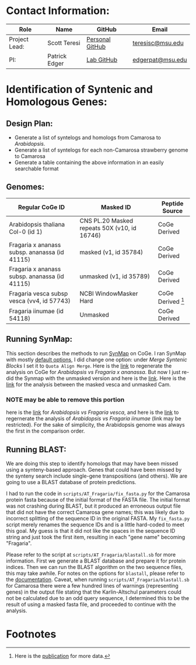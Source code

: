 # Contact Information:
| Role          | Name          | GitHub                                                  | Email              |
|---------------|---------------|---------------------------------------------------------|--------------------|
| Project Lead: | Scott Teresi  | [Personal GitHub](https://github.com/huckleberry-hound) | <teresisc@msu.edu> |
| PI:           | Patrick Edger | [Lab GitHub](https://github.com/EdgerLab)               | <edgerpat@msu.edu> |


# Identification of Syntenic and Homologous Genes:

## Design Plan:
* Generate a list of syntelogs and homologs from Camarosa to *Arabidopsis*.
* Generate a list of syntelogs for each non-Camarosa strawberry genome to Camarosa
* Generate a table containing the above information in an easily searchable format

## Genomes:
| Regular CoGe ID                   | Masked ID                                    | Peptide Source |
|-----------------------------------|----------------------------------------------|----------------|
| Arabidopsis thaliana Col-0 (id 1) | CNS PL.20 Masked repeats 50X (v10, id 16746) | CoGe Derived |
| Fragaria x ananass subsp. ananassa (id 41115) | masked (v1, id 35784) | CoGe Derived |
| Fragaria x ananass subsp. ananassa (id 41115) | unmasked (v1, id 35789) | CoGe Derived |
| Fragaria vesca subsp vesca (vv4, id 57743) | NCBI WindowMasker Hard | CoGe Derived [^1] |
| Fragaria iinumae (id 54118) | Unmasked | CoGe Derived |

## Running SynMap:
This section describes the methods to run [SynMap](https://genomevolution.org/CoGe/SynMap.pl) on CoGe. I ran SynMap with mostly [default options](https://genomevolution.org/wiki/index.php/SynMap), I did change one option: under *Merge Syntenic Blocks* I set it to `Quota Align Merge`. Here is the [link](https://genomevolution.org/r/1fo40) to regenerate the analysis on CoGe for *Arabidopsis vs Fragaria x ananassa*. But now I just re-did the Synmap with the unmasked version and here is the [link](https://genomevolution.org/r/1gl8p). Here is the [link](https://genomevolution.org/r/1gla3) for the analysis between the masked vesca and unmasked Cam.

### NOTE may be able to remove this portion
 here is the [link](https://genomevolution.org/r/1fo4c) for *Arabidopsis vs Fragaria vesca*, and here is the [link](https://genomevolution.org/r/1fvm3) to regernerate the analysis of *Arabidopsis vs Fragaria iinumae* (link may be restricted). For the sake of simplicity, the Arabidopsis genome was always the first in the comparison order.

## Running BLAST:
We are doing this step to identify homologs that may have been missed using a synteny-based approach. Genes that could have been missed by the synteny search include single-gene transpositions (and others). We are going to use a BLAST database of protein predictions. 

I had to run the code in `scripts/AT_Fragaria/fix_fasta.py` for the Camarosa protein fasta because of the initial format of the FASTA file. The initial format was not crashing during BLAST, but it produced an erroneous output file that did not have the correct Camarosa gene names; this was likely due to incorrect splitting of the sequence ID in the original FASTA. My `fix_fasta.py` script merely renames the sequence IDs and is a little hard-coded to meet this goal. My guess is that it did not like the spaces in the sequence ID string and just took the first item, resulting in each "gene name" becoming "Fragaria".

Please refer to the script at `scripts/AT_Fragaria/blastall.sb` for more information. First we generate a BLAST database and prepare it for protein indices. Then we can run the BLAST algorithm on the two sequence files, this may take awhile. For notes on the options for `blastall`, please refer to the [documentation](https://www.ncbi.nlm.nih.gov/Class/BLAST/blastallopts.txt). Caveat, when running `scripts/AT_Fragaria/blastall.sb` for Camarosa there were a few hundred lines of warnings (representing genes) in the output file stating that the Karlin-Altschul parameters could not be calculated due to an odd query sequence, I determined this to be the result of using a masked fasta file, and proceeded to continue with the analysis.


# Footnotes
[^1]: Here is the [publication](http://gigadb.org/dataset/100372) for more data.
